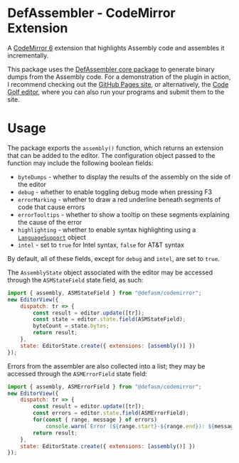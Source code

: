 # DefAssembler - CodeMirror Extension
A [CodeMirror 6](https://codemirror.net/6/) extension that highlights Assembly code and assembles it incrementally.

This package uses the [DefAssembler core package](https://www.npmjs.com/package/@defasm/core) to generate binary dumps from the Assembly code. For a demonstration of the plugin in action, I recommend checking out the [GitHub Pages site](https://newdefectus.github.io/defAsm/), or alternatively, the [Code Golf editor](https://code.golf/ng/fizz-buzz#assembly), where you can also run your programs and submit them to the site.

# Usage
The package exports the `assembly()` function, which returns an extension that can be added to the editor. The configuration object passed to the function may include the following boolean fields:
* `byteDumps` - whether to display the results of the assembly on the side of the editor
* `debug` - whether to enable toggling debug mode when pressing F3
* `errorMarking` - whether to draw a red underline beneath segments of code that cause errors
* `errorTooltips` - whether to show a tooltip on these segments explaining the cause of the error
* `highlighting` - whether to enable syntax highlighting using a [`LanguageSupport`](https://codemirror.net/6/docs/ref/#language.LanguageSupport) object
* `intel` - set to `true` for Intel syntax, `false` for AT&T syntax

By default, all of these fields, except for `debug` and `intel`, are set to `true`.

The `AssemblyState` object associated with the editor may be accessed through the `ASMStateField` state field, as such:

```js
import { assembly, ASMStateField } from "@defasm/codemirror";
new EditorView({
    dispatch: tr => {
        const result = editor.update([tr]);
        const state = editor.state.field(ASMStateField);
        byteCount = state.bytes;
        return result;
    },
    state: EditorState.create({ extensions: [assembly()] })
});
```

Errors from the assembler are also collected into a list; they may be accessed through the `ASMErrorField` state field:

```js
import { assembly, ASMErrorField } from "@defasm/codemirror";
new EditorView({
    dispatch: tr => {
        const result = editor.update([tr]);
        const errors = editor.state.field(ASMErrorField);
        for(const { range, message } of errors)
            console.warn(`Error (${range.start}-${range.end}): ${message}`);
        return result;
    },
    state: EditorState.create({ extensions: [assembly()] })
});
```